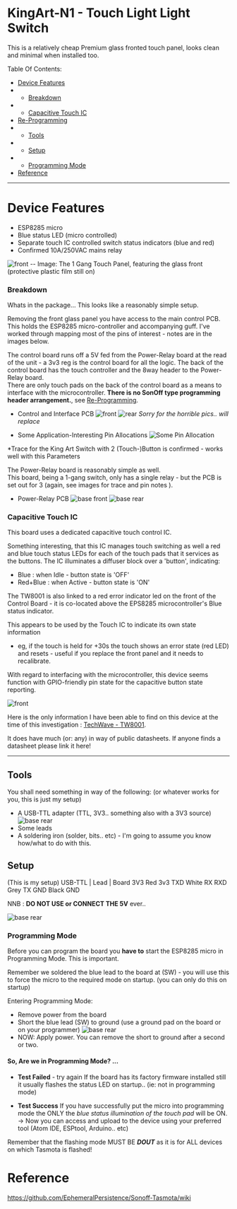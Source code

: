 # KingArt-N1 - Touch Light Light Switch

This is a relatively cheap Premium glass fronted touch panel, looks clean and minimal when installed too.  
 
Table Of Contents:
* [Device Features](#Device-Features)
* * [Breakdown](#Breakdown)
* * [Capacitive Touch IC](#Capacitive-Touch-IC)
* [Re-Programming](#Re-Programming)
* * [Tools](#Tools)
* * [Setup](#Setup)
* * [Programming Mode](#Programming-Mode)
* [Reference](#Reference)

***

# Device Features
* ESP8285 micro
* Blue status LED (micro controlled)
* Separate touch IC controlled switch status indicators (blue and red)
* Confirmed 10A/250VAC mains relay

![front](http://www.logicmetaworks.com/robin/GIT/sonoff-tasmota/images/img-module.jpeg)
-- Image: The 1 Gang Touch Panel, featuring the glass front (protective plastic film still on)

### Breakdown
Whats in the package...  This looks like a reasonably simple setup.  

Removing the front glass panel you have access to the main control PCB.  This holds the ESP8285 micro-controller and accompanying guff.  I've worked through mapping most of the pins of interest - notes are in the images below.

The control board runs off a 5V fed from the Power-Relay board at the read of the unit - a 3v3 reg is the control board for all the logic.
The back of the control board has the touch controller and the 8way header to the Power-Relay board.  
There are only touch pads on the back of the control board as a means to interface with the microcontroller. **There is no SonOff type programming header arrangement.**, see [Re-Programming](#Re-Programming).

* Control and Interface PCB
![front](http://www.logicmetaworks.com/robin/GIT/sonoff-tasmota/images/img-module-front1.jpeg)
![rear](http://www.logicmetaworks.com/robin/GIT/sonoff-tasmota/images/img-module-rear1.jpeg)
_Sorry for the horrible pics.. will replace_

* Some Application-Interesting Pin Allocations
![Some Pin Allocation](http://www.logicmetaworks.com/robin/GIT/sonoff-tasmota/images/img-pinalloc.jpeg)

*Trace for the King Art Switch  with 2 (Touch-)Button is confirmed  - works well with this Parameters

The Power-Relay board is reasonably simple as well.  
This board, being a 1-gang switch, only has a single relay - but the PCB is set out for 3 (again, see images for trace and pin notes ).

* Power-Relay PCB
![base front](http://www.logicmetaworks.com/robin/GIT/sonoff-tasmota/images/img-powerRelay-front.jpeg)
![base rear](http://www.logicmetaworks.com/robin/GIT/sonoff-tasmota/images/img-powerRelay-rear.jpeg)


### Capacitive Touch IC
This board uses a dedicated capacitive touch control IC.

Something interesting, that this IC manages touch switching as well a red and blue touch status LEDs for each of the touch pads that it services as the buttons.
The IC illuminates a diffuser block over a 'button', indicating:
* Blue : when Idle - button state is 'OFF'
* Red+Blue  : when Active - button state is 'ON'

The TW8001 is also linked to a red error indicator led on the front of the Control Board - it is co-located above the EPS8285 microcontroller's Blue status indicator. 

This appears to be used by the Touch IC to indicate its own state information
* eg, if the touch is held for +30s the touch shows an error state (red LED) and resets - useful if you replace the front panel and it needs to recalibrate.

With regard to interfacing with the microcontroller, this device seems function with GPIO-friendly pin state for the capacitive button state reporting.

![front](http://www.logicmetaworks.com/robin/GIT/sonoff-tasmota/images/img-IC-TW8001-notes1.png)

Here is the only information I have been able to find on this device at the time of this investigation : 
[TechWave - TW8001](https://translate.googleusercontent.com/translate_c?depth=1&hl=en&prev=search&rurl=translate.google.com&sl=zh-CN&sp=nmt4&u=http://www.techwaveltd.com.cn/content/%3F43.html&xid=17259,15700021,15700124,15700186,15700190,15700201,15700237,15700240,15700248&usg=ALkJrhjd4Qk_rQGiJLNJdAEqSnQL1YG0mA).
 
It does have much (or: any) in way of public datasheets.
If anyone finds a datasheet please link it here!

***

## Tools
You shall need something in way of the following: (or whatever works for you, this is just my setup)
* A USB-TTL adapter (TTL, 3V3.. something also with a 3V3 source)  
![base rear](http://www.logicmetaworks.com/robin/GIT/sonoff-tasmota/images/img-usbttl.jpeg)
* Some leads
* A soldering iron (solder, bits.. etc) - I'm going to assume you know how/what to do with this.

## Setup
(This is my setup)
USB-TTL  |  Lead   |  Board
  3V3        Red       3v3
  TXD        White     RX
  RXD        Grey      TX
  GND        Black     GND

NNB : **DO NOT USE or CONNECT THE 5V**  ever..

![base rear](http://www.logicmetaworks.com/robin/GIT/sonoff-tasmota/images/img-programming.jpeg)


### Programming Mode
Before you can program the board you **have to** start the ESP8285 micro in Programming Mode.
This is important.

Remember we soldered the blue lead to the board at (SW) - you will use this to force the micro to the required mode on startup.  (you can only do this on startup)

Entering Programming Mode:
* Remove power from the board
* Short the blue lead (SW) to ground (use a ground pad on the board or on your programmer)
  ![base rear](http://www.logicmetaworks.com/robin/GIT/sonoff-tasmota/images/img-programming-gnd.jpg)
* NOW: Apply power.  You can remove the short to ground after a second or two.

#### So, Are we in Programming Mode? ...

* **Test Failed** - try again
If the board has its factory firmware installed still it usually flashes the status LED on startup.. (ie: not in programming mode)

* **Test Success**
If you have successfully put the micro into programming mode the ONLY the _blue status illumination of the touch pad_ will be ON.  
-> Now you can access and upload to the device using your preferred tool (Atom IDE, ESPtool, Arduino.. etc)

Remember that the flashing mode MUST BE _**DOUT**_ as it is for ALL devices on which Tasmota is flashed!

# Reference
https://github.com/EphemeralPersistence/Sonoff-Tasmota/wiki